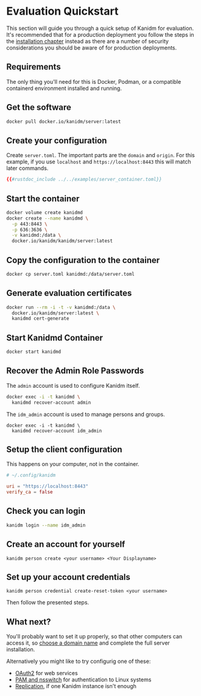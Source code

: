 # Evaluation Quickstart

This section will guide you through a quick setup of Kanidm for evaluation. It's recommended that
for a production deployment you follow the steps in the
[installation chapter](installing_the_server.html) instead as there are a number of security
considerations you should be aware of for production deployments.

## Requirements

The only thing you'll need for this is Docker, Podman, or a compatible containerd environment installed and running.

## Get the software

```bash
docker pull docker.io/kanidm/server:latest
```

## Create your configuration

Create `server.toml`. The important parts are the `domain` and `origin`. For this example, if you use `localhost` and `https://localhost:8443` this will match later commands.

```toml
{{#rustdoc_include ../../examples/server_container.toml}}
```

## Start the container

```bash
docker volume create kanidmd
docker create --name kanidmd \
  -p 443:8443 \
  -p 636:3636 \
  -v kanidmd:/data \
  docker.io/kanidm/kanidm/server:latest
```

## Copy the configuration to the container

```bash
docker cp server.toml kanidmd:/data/server.toml
```

## Generate evaluation certificates

```bash
docker run --rm -i -t -v kanidmd:/data \
  docker.io/kanidm/server:latest \
  kanidmd cert-generate
```

## Start Kanidmd Container

```bash
docker start kanidmd
```

## Recover the Admin Role Passwords

The `admin` account is used to configure Kanidm itself.

```bash
docker exec -i -t kanidmd \
  kanidmd recover-account admin
```

The `idm_admin` account is used to manage persons and groups.

```shell
docker exec -i -t kanidmd \
  kanidmd recover-account idm_admin
```

## Setup the client configuration

This happens on your computer, not in the container.

```toml
# ~/.config/kanidm

uri = "https://localhost:8443"
verify_ca = false
```

## Check you can login

```bash
kanidm login --name idm_admin
```

## Create an account for yourself

```shell
kanidm person create <your username> <Your Displayname>
```

## Set up your account credentials

```shell
kanidm person credential create-reset-token <your username>
```

Then follow the presented steps.

## What next?

You'll probably want to set it up properly, so that other computers can access it, so [choose a domain name](choosing_a_domain_name.md) and complete the full server installation.

Alternatively you might like to try configurig one of these:

- [OAuth2](integrations/oauth2.md) for web services
- [PAM and nsswitch](integrations/pam_and_nsswitch.md) for authentication to Linux systems
- [Replication](repl/readme.md), if one Kanidm instance isn't enough
